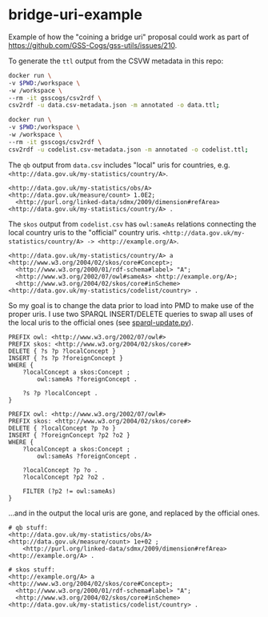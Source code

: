 # bridge-uri-example

Example of how the "coining a bridge uri" proposal could work as part of https://github.com/GSS-Cogs/gss-utils/issues/210.

To generate the `ttl` output from the CSVW metadata in this repo:

```bash
docker run \
-v $PWD:/workspace \
-w /workspace \
--rm -it gsscogs/csv2rdf \
csv2rdf -u data.csv-metadata.json -m annotated -o data.ttl;

docker run \
-v $PWD:/workspace \
-w /workspace \
--rm -it gsscogs/csv2rdf \
csv2rdf -u codelist.csv-metadata.json -m annotated -o codelist.ttl; 
```

The `qb` output from `data.csv` includes "local" uris for countries, e.g. `<http://data.gov.uk/my-statistics/country/A>`.
```ttl
<http://data.gov.uk/my-statistics/obs/A> <http://data.gov.uk/measure/count> 1.0E2;
  <http://purl.org/linked-data/sdmx/2009/dimension#refArea> <http://data.gov.uk/my-statistics/country/A> .
```

The `skos` output from `codelist.csv` has `owl:sameAs` relations connecting the local country uris to the "official" country uris. `<http://data.gov.uk/my-statistics/country/A> -> <http://example.org/A>`.
```ttl
<http://data.gov.uk/my-statistics/country/A> a <http://www.w3.org/2004/02/skos/core#Concept>;
  <http://www.w3.org/2000/01/rdf-schema#label> "A";
  <http://www.w3.org/2002/07/owl#sameAs> <http://example.org/A>;
  <http://www.w3.org/2004/02/skos/core#inScheme> <http://data.gov.uk/my-statistics/codelist/country> .
```

So my goal is to change the data prior to load into PMD to make use of the proper uris. I use two SPARQL INSERT/DELETE queries to swap all uses of the local uris to the official ones (see [sparql-update.py](./sparql-update.py)).

```sparql
PREFIX owl: <http://www.w3.org/2002/07/owl#>
PREFIX skos: <http://www.w3.org/2004/02/skos/core#>
DELETE { ?s ?p ?localConcept } 
INSERT { ?s ?p ?foreignConcept } 
WHERE {
    ?localConcept a skos:Concept ;
        owl:sameAs ?foreignConcept .

    ?s ?p ?localConcept .
}
```

```sparql
PREFIX owl: <http://www.w3.org/2002/07/owl#>
PREFIX skos: <http://www.w3.org/2004/02/skos/core#>
DELETE { ?localConcept ?p ?o } 
INSERT { ?foreignConcept ?p2 ?o2 }
WHERE {
    ?localConcept a skos:Concept ;
        owl:sameAs ?foreignConcept .

    ?localConcept ?p ?o .
    ?localConcept ?p2 ?o2 .

    FILTER (?p2 != owl:sameAs)
}
```
...and in the output the local uris are gone, and replaced by the official ones.

```ttl
# qb stuff:
<http://data.gov.uk/my-statistics/obs/A> <http://data.gov.uk/measure/count> 1e+02 ;
    <http://purl.org/linked-data/sdmx/2009/dimension#refArea> <http://example.org/A> .

# skos stuff:
<http://example.org/A> a <http://www.w3.org/2004/02/skos/core#Concept>;
  <http://www.w3.org/2000/01/rdf-schema#label> "A";
  <http://www.w3.org/2004/02/skos/core#inScheme> <http://data.gov.uk/my-statistics/codelist/country> .
```